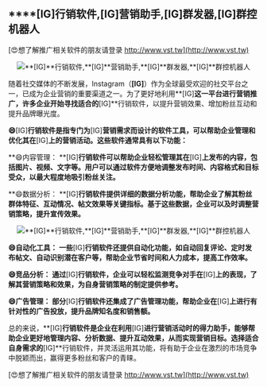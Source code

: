 ## ****[IG]**行销软件,**[IG]**营销助手,**[IG]**群发器,**[IG]**群控机器人**

[😍想了解推广相关软件的朋友请登录 http://www.vst.tw](http://www.vst.tw)

 <center><img src="https://vst.tw/MP4/tuiguang/png/0.png" alt="**[IG]**行销软件,**[IG]**营销助手,**[IG]**群发器,**[IG]**群控机器人"></center>

随着社交媒体的不断发展，Instagram（**[IG]**）作为全球最受欢迎的社交平台之一，已成为企业营销的重要渠道之一。为了更好地利用**[IG]**这一平台进行营销推广，许多企业开始寻找适合的**[IG]**行销软件，以提升营销效果、增加粉丝互动和提升品牌曝光度。

**😄**[IG]**行销软件是指专门为**[IG]**营销需求而设计的软件工具，可以帮助企业管理和优化其在**[IG]**上的营销活动。这些软件通常具有以下功能：**

**😄内容管理： **[IG]**行销软件可以帮助企业轻松管理其在**[IG]**上发布的内容，包括图片、视频、文字等。用户可以通过软件方便地调整发布时间、内容格式和目标受众，以最大程度地吸引粉丝关注。**

**😄数据分析： **[IG]**行销软件提供详细的数据分析功能，帮助企业了解其粉丝群体特征、互动情况、帖文效果等关键指标。基于这些数据，企业可以及时调整营销策略，提升宣传效果。**

 <center><img src="https://vst.tw/MP4/tuiguang/png/8.png" alt="**[IG]**行销软件,**[IG]**营销助手,**[IG]**群发器,**[IG]**群控机器人"></center>

**😄自动化工具： 一些**[IG]**行销软件还提供自动化功能，如自动回复评论、定时发布帖文、自动识别潜在客户等，帮助企业节省时间和人力成本，提高工作效率。**

**😄竞品分析： 通过**[IG]**行销软件，企业可以轻松监测竞争对手在**[IG]**上的表现，了解其营销策略和效果，为自身营销策略的制定提供参考。**

**😄广告管理： 部分**[IG]**行销软件还集成了广告管理功能，帮助企业在**[IG]**上进行有针对性的广告投放，提升品牌知名度和销售额。**

总的来说，**[IG]**行销软件是企业在利用**[IG]**进行营销活动时的得力助手，能够帮助企业更好地管理内容、分析数据、提升互动效果，从而实现营销目标。选择适合自身需求的**[IG]**行销软件，并灵活运用其功能，将有助于企业在激烈的市场竞争中脱颖而出，赢得更多粉丝和客户的青睐。

[😍想了解推广相关软件的朋友请登录 http://www.vst.tw](http://www.vst.tw)



